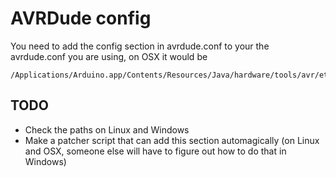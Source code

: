 # AVRDude config

You need to add the config section in avrdude.conf to your the avrdude.conf you are using, on OSX it would be

    /Applications/Arduino.app/Contents/Resources/Java/hardware/tools/avr/etc/avrdude.conf

## TODO

  * Check the paths on Linux and Windows
  * Make a patcher script that can add this section automagically (on Linux and OSX, someone else will have to figure out how to do that in Windows)
